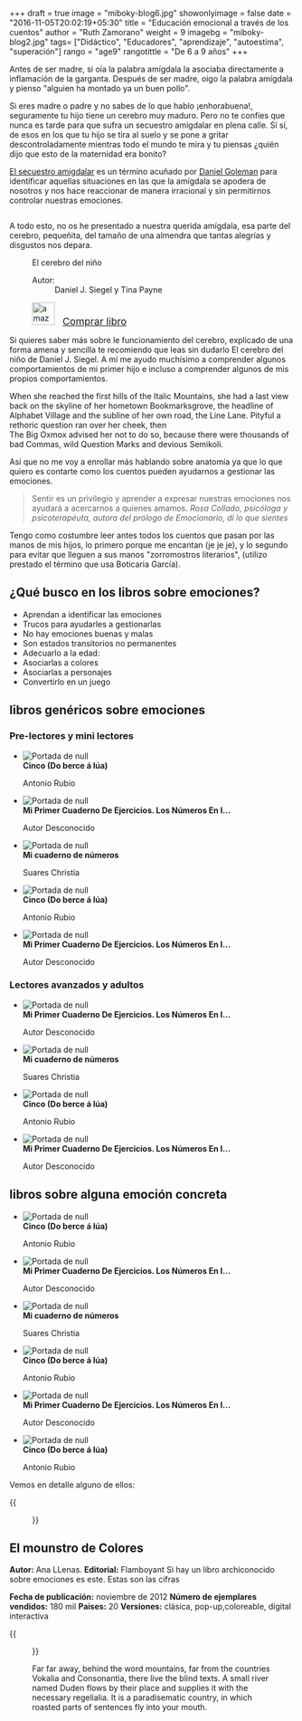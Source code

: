 +++
draft = true
image = "miboky-blog6.jpg"
showonlyimage = false
date = "2016-11-05T20:02:19+05:30"
title = "Educación emocional a través de los cuentos"
author = "Ruth Zamorano"
weight = 9
imagebg = "miboky-blog2.jpg"
tags= ["Didáctico", "Educadores", "aprendizaje", "autoestima", "superación"]
rango = "age9"
rangotittle = "De 6 a 9 años"
+++

Antes de ser madre, si oía la palabra amígdala la asociaba directamente a inflamación de la garganta. Después de ser madre, oigo la palabra amígdala y pienso  "alguien ha montado ya un  buen pollo".
<!--more-->

Si eres madre o padre y no sabes de lo que hablo ¡enhorabuena!, seguramente tu hijo tiene un cerebro muy maduro. Pero no te confíes que nunca es tarde para que sufra un secuestro amigdalar en plena calle. Sí sí, de esos en los que tu hijo se tira al suelo y se pone a gritar descontroladamente mientras todo el mundo te mira y tu piensas ¿quién dijo que esto de la maternidad era bonito? 

[El secuestro amigdalar](https://es.wikipedia.org/wiki/El_secuestro_de_la_am%C3%ADgdala) es un término acuñado por [Daniel Goleman](https://es.wikipedia.org/wiki/Daniel_Goleman)  para identificar aquellas situaciones en las que la amígdala se apodera de nosotros y nos hace reaccionar de manera irracional y sin permitirnos controlar nuestras emociones. 

<div class="thumb right"><img src="https://upload.wikimedia.org/wikipedia/commons/thumb/a/ad/EQbrain_optical_stim_en.jpg/300px-EQbrain_optical_stim_en.jpg" alt=""></div>

A todo esto, no os he presentado a nuestra querida amígdala, esa parte del cerebro, pequeñita, del tamaño de una almendra que tantas alegrías y disgustos nos depara.
<aside>
    <figure class="book mini">
    	<figcaption class="bookTitle">El cerebro del niño</figcaption><div class="book-cover"><img src="https://images-na.ssl-images-amazon.com/images/I/51JJsQwn4KL._SX326_BO1,204,203,200_.jpg" alt=""></div><div class="bookDataBox">
                <dl class="bookData">
                    <dt>Autor:</dt>
                    <dd>Daniel J. Siegel y Tina Payne</a>                                    
                    </dd>
                </dl><div class="filters"><div>
                        <img src="/assets/amazon-logo.jpeg" alt="amazon" style="height: 40px; padding-right: 10px">
                        <a href="https://www.amazon.es/cerebro-del-ni%C3%B1o-Fuera-colecci%C3%B3n/dp/8484287149/ref=sr_1_1?s=books&ie=UTF8&qid=1549561135&sr=1-1" target="_blank" style="font-size: 1.25em">Comprar libro</a>
                    </div>
                </div>
            </div>
    </figure>
</aside>

Si quieres saber más sobre le funcionamiento del cerebro, explicado de una forma amena y sencilla te recomiendo que leas sin dudarlo El cerebro del niño de Daniel J. Siegel. A mí me ayudo muchísimo a comprender algunos comportamientos de mi primer hijo e incluso a comprender algunos de mis propios comportamientos.

When she reached the first hills of the Italic Mountains, she had a last view back on the skyline of her hometown Bookmarksgrove, the headline of Alphabet Village and the subline of her own road, the Line Lane. Pityful a rethoric question ran over her cheek, then  
The Big Oxmox advised her not to do so, because there were thousands of bad Commas, wild Question Marks and devious Semikoli.

Así que no me voy a enrollar más hablando sobre anatomía ya que lo que quiero es contarte como los cuentos pueden ayudarnos a gestionar las emociones.

>Sentir es un privilegio y aprender a expresar nuestras emociones nos ayudará a acercarnos a quienes amamos.
<cite>Rosa Collado, psicóloga y psicoterapéuta, autora del prólogo de Emocionario, di lo que sientes</cite>

Tengo como costumbre leer antes todos los cuentos que pasan por las manos de mis hijos, lo primero porque me encantan (je je je), y lo segundo para evitar que lleguen a sus manos "zorromostros literarios", (utilizo prestado el término que usa Boticaria García).

## ¿Qué busco en los libros sobre emociones?

* Aprendan a identificar las emociones
* Trucos para ayudarles a gestionarlas
* No hay emociones buenas y malas
* Son estados transitorios no permanentes
* Adecuarlo a la edad:	
* Asociarlas a colores
* Asociarlas a personajes
* Convertirlo en un juego


<section class="itemsBookList">
	<h2>libros genéricos sobre emociones</h2>
	<h3>Pre-lectores y mini lectores</h3>
	<ul class="item-list" data-childs="5">
    	<li>
			<div class="item-book" onclick="divLink('/books/show/157?max=50&amp;maxsteps=2')">
			    <div class="image">
			    <img src="https://images-eu.ssl-images-amazon.com/images/I/51EsZUzeeML.jpg" alt="Portada de null">
				</div><!-- // image -->
			    <div class="title"><strong>Cinco (Do berce á lúa) </strong></div>
			    <p>Antonio Rubio</p>
			</div>
		</li>
		<li>
			<div class="item-book" onclick="divLink('/books/show/62?max=50&amp;maxsteps=2')">
			    <div class="image">
			    <img src="https://images-eu.ssl-images-amazon.com/images/I/51nKucvrqKL.jpg" alt="Portada de null">
				</div><!-- // image -->
			    <div class="title"><strong>Mi Primer Cuaderno De Ejercicios. Los Números En I... </strong></div>
			    <p>Autor Desconocido</p>
			</div>
		</li>
		<li>
			<div class="item-book" onclick="divLink('/books/show/61?max=50&amp;maxsteps=2')">
				    <div class="image">
				    <img src="https://images-eu.ssl-images-amazon.com/images/I/21qfiB5iiUL.jpg" alt="Portada de null">
					</div><!-- // image -->
				    <div class="title"><strong>Mi cuaderno de números </strong></div>
				    <p>Suares Christia</p>
	        </div>
    	</li>
    	<li>
			<div class="item-book" onclick="divLink('/books/show/157?max=50&amp;maxsteps=2')">
			    <div class="image">
			    <img src="https://images-eu.ssl-images-amazon.com/images/I/51EsZUzeeML.jpg" alt="Portada de null">
				</div><!-- // image -->
			    <div class="title"><strong>Cinco (Do berce á lúa) </strong></div>
			    <p>Antonio Rubio</p>
			</div>
		</li>
		<li>
			<div class="item-book" onclick="divLink('/books/show/62?max=50&amp;maxsteps=2')">
			    <div class="image">
			    <img src="https://images-eu.ssl-images-amazon.com/images/I/51nKucvrqKL.jpg" alt="Portada de null">
				</div><!-- // image -->
			    <div class="title"><strong>Mi Primer Cuaderno De Ejercicios. Los Números En I... </strong></div>
			    <p>Autor Desconocido</p>
			</div>
		</li>
	</ul>
	<h3>Lectores avanzados y adultos</h3>
	<ul class="item-list" data-childs="4">
		<li>
			<div class="item-book" onclick="divLink('/books/show/62?max=50&amp;maxsteps=2')">
			    <div class="image">
			    <img src="https://images-eu.ssl-images-amazon.com/images/I/51nKucvrqKL.jpg" alt="Portada de null">
				</div><!-- // image -->
			    <div class="title"><strong>Mi Primer Cuaderno De Ejercicios. Los Números En I... </strong></div>
			    <p>Autor Desconocido</p>
			</div>
		</li>
		<li>
			<div class="item-book" onclick="divLink('/books/show/61?max=50&amp;maxsteps=2')">
				    <div class="image">
				    <img src="https://images-eu.ssl-images-amazon.com/images/I/21qfiB5iiUL.jpg" alt="Portada de null">
					</div><!-- // image -->
				    <div class="title"><strong>Mi cuaderno de números </strong></div>
				    <p>Suares Christia</p>
	        </div>
    	</li>
    	<li>
			<div class="item-book" onclick="divLink('/books/show/157?max=50&amp;maxsteps=2')">
			    <div class="image">
			    <img src="https://images-eu.ssl-images-amazon.com/images/I/51EsZUzeeML.jpg" alt="Portada de null">
				</div><!-- // image -->
			    <div class="title"><strong>Cinco (Do berce á lúa) </strong></div>
			    <p>Antonio Rubio</p>
			</div>
		</li>
		<li>
			<div class="item-book" onclick="divLink('/books/show/62?max=50&amp;maxsteps=2')">
			    <div class="image">
			    <img src="https://images-eu.ssl-images-amazon.com/images/I/51nKucvrqKL.jpg" alt="Portada de null">
				</div><!-- // image -->
			    <div class="title"><strong>Mi Primer Cuaderno De Ejercicios. Los Números En I... </strong></div>
			    <p>Autor Desconocido</p>
			</div>
		</li>
	</ul>
</section>

<section class="itemsBookList">
	<h2>libros sobre alguna emoción concreta</h2>
	<ul class="item-list" data-childs="6">
    	<li>
			<div class="item-book" onclick="divLink('/books/show/157?max=50&amp;maxsteps=2')">
			    <div class="image">
			    <img src="https://images-eu.ssl-images-amazon.com/images/I/51EsZUzeeML.jpg" alt="Portada de null">
				</div><!-- // image -->
			    <div class="title"><strong>Cinco (Do berce á lúa) </strong></div>
			    <p>Antonio Rubio</p>
			</div>
		</li>
		<li>
			<div class="item-book" onclick="divLink('/books/show/62?max=50&amp;maxsteps=2')">
			    <div class="image">
			    <img src="https://images-eu.ssl-images-amazon.com/images/I/51nKucvrqKL.jpg" alt="Portada de null">
				</div><!-- // image -->
			    <div class="title"><strong>Mi Primer Cuaderno De Ejercicios. Los Números En I... </strong></div>
			    <p>Autor Desconocido</p>
			</div>
		</li>
		<li>
			<div class="item-book" onclick="divLink('/books/show/61?max=50&amp;maxsteps=2')">
				    <div class="image">
				    <img src="https://images-eu.ssl-images-amazon.com/images/I/21qfiB5iiUL.jpg" alt="Portada de null">
					</div><!-- // image -->
				    <div class="title"><strong>Mi cuaderno de números </strong></div>
				    <p>Suares Christia</p>
	        </div>
    	</li>
    	<li>
			<div class="item-book" onclick="divLink('/books/show/157?max=50&amp;maxsteps=2')">
			    <div class="image">
			    <img src="https://images-eu.ssl-images-amazon.com/images/I/51EsZUzeeML.jpg" alt="Portada de null">
				</div><!-- // image -->
			    <div class="title"><strong>Cinco (Do berce á lúa) </strong></div>
			    <p>Antonio Rubio</p>
			</div>
		</li>
		<li>
			<div class="item-book" onclick="divLink('/books/show/62?max=50&amp;maxsteps=2')">
			    <div class="image">
			    <img src="https://images-eu.ssl-images-amazon.com/images/I/51nKucvrqKL.jpg" alt="Portada de null">
				</div><!-- // image -->
			    <div class="title"><strong>Mi Primer Cuaderno De Ejercicios. Los Números En I... </strong></div>
			    <p>Autor Desconocido</p>
			</div>
		</li>
    	<li>
			<div class="item-book" onclick="divLink('/books/show/157?max=50&amp;maxsteps=2')">
			    <div class="image">
			    <img src="https://images-eu.ssl-images-amazon.com/images/I/51EsZUzeeML.jpg" alt="Portada de null">
				</div><!-- // image -->
			    <div class="title"><strong>Cinco (Do berce á lúa) </strong></div>
			    <p>Antonio Rubio</p>
			</div>
		</li>
	</ul>
</section>

Vemos en detalle alguno de ellos:
<div class="circle thumb">
{{<figure src="/img/posts/miboky-blog2.jpg">}}
</div>

## El mounstro de Colores
**Autor:** Ana LLenas. **Editorial:** Flamboyant
Si hay un libro archiconocido sobre emociones es este. Estas son las cifras

**Fecha de publicación:**  noviembre de 2012
**Número de ejemplares vendidos:** 180 mil 
**Paises:** 20
**Versiones:** clásica, pop-up,coloreable, digital interactiva

{{<figure src="/img/post/miboky-blog2.jpg">}}

Far far away, behind the word mountains, far from the countries Vokalia and Consonantia, there live the blind texts. A small river named Duden flows by their place and supplies it with the necessary regelialia. It is a paradisematic country, in which roasted parts of sentences fly into your mouth.